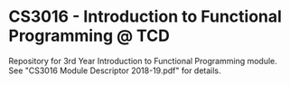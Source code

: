 # CS3016 - Introduction to Functional Programming @ TCD

Repository for 3rd Year Introduction to Functional Programming module.  
See "CS3016 Module Descriptor 2018-19.pdf" for details.
